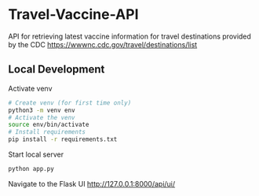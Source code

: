 # Travel-Vaccine-API

API for retrieving latest vaccine information for travel destinations provided by the CDC
<https://wwwnc.cdc.gov/travel/destinations/list>

## Local Development

Activate venv

```bash
# Create venv (for first time only)
python3 -m venv env
# Activate the venv
source env/bin/activate
# Install requirements
pip install -r requirements.txt
```

Start local server

```bash
python app.py
```

Navigate to the Flask UI
<http://127.0.0.1:8000/api/ui/>
